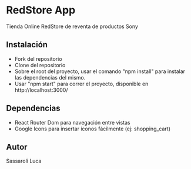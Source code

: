 # RedStore App

Tienda Online RedStore de reventa de productos Sony

## Instalación

- Fork del repositorio
- Clone del repositorio
- Sobre el root del proyecto, usar el comando "npm install" para instalar las dependencias del mismo.
- Usar "npm start" para correr el proyecto, disponible en http://localhost:3000/

## Dependencias

- React Router Dom para navegación entre vistas
- Google Icons para insertar íconos fácilmente (ej: shopping_cart)

## Autor

Sassaroli Luca